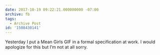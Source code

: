 ```yaml
---
date: 2017-10-19 09:22:21.000000000 -07:00
archive: fb
tags: 
  - Archive Post
id: '1508430141'
---
```


Yesterday I put a Mean Girls GIF in a formal specification at work. I would apologize for this but I’m not at all sorry.
